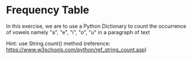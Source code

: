 # Frequency Table

In this exercise, we are to use a Python Dictionary to count the occurrence of vowels namely "a", "e", "i", "o", "u" in a paragraph of text

Hint: use String.count() method (reference: https://www.w3schools.com/python/ref_string_count.asp)
